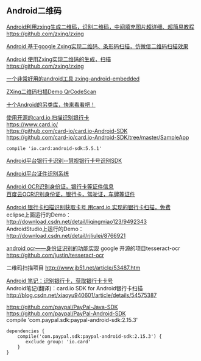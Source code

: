 ## Android二维码

[Android利用zxing生成二维码，识别二维码，中间填充图片超详细、超简易教程](https://blog.csdn.net/mountain_hua/article/details/80646089)  
https://github.com/zxing/zxing  

[Android 基于google Zxing实现二维码、条形码扫描，仿微信二维码扫描效果](http://blog.csdn.net/xiaanming/article/details/10163203)  

[Android 使用Zxing实现二维码的生成，扫描](http://blog.csdn.net/qq_28057541/article/details/52034988)  
https://github.com/zxing/zxing  

[一个非常好用的android工具 zxing-android-embedded](https://github.com/journeyapps/zxing-android-embedded)

[ZXing二维码扫描Demo QrCodeScan](https://github.com/HappyMiao/QrCodeScan)  

[十个Android的另类库，快来看看吧！](http://www.apkbus.com/blog-822721-75850.html)  

[使用开源的card.io 扫描识别银行卡](http://blog.csdn.net/niu0147/article/details/73618375)  
https://www.card.io/  
https://github.com/card-io/card.io-Android-SDK  
https://github.com/card-io/card.io-Android-SDK/tree/master/SampleApp  

    compile 'io.card:android-sdk:5.5.1'  

[Android平台银行卡识别--慧视银行卡号识别SDK](http://blog.sina.com.cn/s/blog_7a21a0b10102wag2.html)

[Android平台证件识别系统](http://blog.sina.com.cn/s/blog_7a21a0b10102w9z7.html)  

[Android OCR识别身份证，银行卡等证件信息](http://www.apkbus.com/blog-927424-75847.html)  
[百度云OCR识别身份证，银行卡，驾驶证，车牌等证件](https://github.com/zhouxu88/OCRDemo)  

[Android 银行卡扫描识别获取卡号  用card.io 实现的银行卡扫描，免费](http://blog.csdn.net/a53657561/article/details/64982411)  
eclipse上面运行的Demo：  
http://download.csdn.net/detail/liqingmiao123/9492343  
AndroidStudio上运行的Demo：  
http://download.csdn.net/detail/rjliulei/8766921  

[android ocr——身份证识别的功能实现](http://www.jb51.net/article/97505.htm)
google 开源的项目tesseract-ocr 
https://github.com/justin/tesseract-ocr

二维码扫描项目
http://www.jb51.net/article/53487.htm

[Android 笔记：识别银行卡，获取银行卡卡号](http://blog.csdn.net/xiaoyu940601/article/details/54575866)  
Android笔记(翻译)：card.io SDK for Android银行卡扫描   
http://blog.csdn.net/xiaoyu940601/article/details/54575387  

https://github.com/paypal/PayPal-Java-SDK  
https://github.com/paypal/PayPal-Android-SDK  
compile 'com.paypal.sdk:paypal-android-sdk:2.15.3'  

    dependencies {
        compile('com.paypal.sdk:paypal-android-sdk:2.15.3') {
           exclude group: 'io.card'
        }
    }
